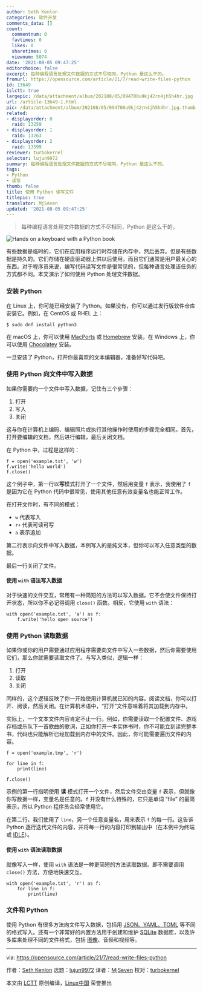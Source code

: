 ```yaml
---
author: Seth Kenlon
categories: 软件开发
comments_data: []
count:
  commentnum: 0
  favtimes: 0
  likes: 0
  sharetimes: 0
  viewnum: 5074
date: '2021-08-05 09:47:25'
editorchoice: false
excerpt: 每种编程语言处理文件数据的方式不尽相同，Python 是这么干的。
fromurl: https://opensource.com/article/21/7/read-write-files-python
id: 13649
islctt: true
largepic: /data/attachment/album/202108/05/094700u9kj42rn4jh5h4hr.jpg
url: /article-13649-1.html
pic: /data/attachment/album/202108/05/094700u9kj42rn4jh5h4hr.jpg.thumb.jpg
related:
- displayorder: 0
  raid: 13259
- displayorder: 1
  raid: 13263
- displayorder: 2
  raid: 13599
reviewer: turbokernel
selector: lujun9972
summary: 每种编程语言处理文件数据的方式不尽相同，Python 是这么干的。
tags:
- Python
- 读写
thumb: false
title: 使用 Python 读写文件
titlepic: true
translator: MjSeven
updated: '2021-08-05 09:47:25'
---
```



> 
> 每种编程语言处理文件数据的方式不尽相同，Python 是这么干的。
> 
> 
> 


![](/data/attachment/album/202108/05/094700u9kj42rn4jh5h4hr.jpg "Hands on a keyboard with a Python book ")


有些数据是临时的，它们在应用程序运行时存储在内存中，然后丢弃。但是有些数据是持久的。它们存储在硬盘驱动器上供以后使用，而且它们通常是用户最关心的东西。对于程序员来说，编写代码读写文件是很常见的，但每种语言处理该任务的方式都不同。本文演示了如何使用 Python 处理文件数据。


### 安装 Python


在 Linux 上，你可能已经安装了 Python。如果没有，你可以通过发行版软件仓库安装它。例如，在 CentOS 或 RHEL 上：



```
$ sudo dnf install python3

```

在 macOS 上，你可以使用 [MacPorts](https://opensource.com/article/20/11/macports) 或 [Homebrew](https://opensource.com/article/20/6/homebrew-mac) 安装。在 Windows 上，你可以使用 [Chocolatey](https://opensource.com/article/20/3/chocolatey) 安装。


一旦安装了 Python，打开你最喜欢的文本编辑器，准备好写代码吧。


### 使用 Python 向文件中写入数据


如果你需要向一个文件中写入数据，记住有三个步骤：


1. 打开
2. 写入
3. 关闭


这与你在计算机上编码、编辑照片或执行其他操作时使用的步骤完全相同。首先，打开要编辑的文档，然后进行编辑，最后关闭文档。


在 Python 中，过程是这样的：



```
f = open('example.txt', 'w')
f.write('hello world')
f.close()

```

这个例子中，第一行以**写**模式打开了一个文件，然后用变量 `f` 表示，我使用了 `f` 是因为它在 Python 代码中很常见，使用其他任意有效变量名也能正常工作。


在打开文件时，有不同的模式：


* `w` 代表写入
* `r+` 代表可读可写
* `a` 表示追加


第二行表示向文件中写入数据，本例写入的是纯文本，但你可以写入任意类型的数据。


最后一行关闭了文件。


#### 使用 `with` 语法写入数据


对于快速的文件交互，常用有一种简短的方法可以写入数据。它不会使文件保持打开状态，所以你不必记得调用 `close()` 函数。相反，它使用 `with` 语法：



```
with open('example.txt', 'a') as f:
    f.write('hello open source')

```

### 使用 Python 读取数据


如果你或你的用户需要通过应用程序需要向文件中写入一些数据，然后你需要使用它们，那么你就需要读取文件了。与写入类似，逻辑一样：


1. 打开
2. 读取
3. 关闭


同样的，这个逻辑反映了你一开始使用计算机就已知的内容。阅读文档，你可以打开、阅读，然后关闭。在计算机术语中，“打开”文件意味着将其加载到内存中。


实际上，一个文本文件内容肯定不止一行。例如，你需要读取一个配置文件、游戏存档或乐队下一首歌曲的歌词，正如你打开一本实体书时，你不可能立刻读完整本书，代码也只能解析已经加载到内存中的文件。因此，你可能需要遍历文件的内容。



```
f = open('example.tmp', 'r')

for line in f:
    print(line)

f.close()

```

示例的第一行指明使用 **读** 模式打开一个文件，然后文件交由变量 `f` 表示，但就像你写数据一样，变量名是任意的。`f` 并没有什么特殊的，它只是单词 “file” 的最简表示，所以 Python 程序员会经常使用它。


在第二行，我们使用了 `line`，另一个任意变量名，用来表示 `f` 的每一行。这告诉 Python 逐行迭代文件的内容，并将每一行的内容打印到输出中（在本例中为终端或 [IDLE](https://opensource.com/article/17/10/python-101#idle)）。


#### 使用 `with` 语法读取数据


就像写入一样，使用 `with` 语法是一种更简短的方法读取数据。即不需要调用 `close()` 方法，方便地快速交互。



```
with open('example.txt', 'r') as f:
    for line in f:
        print(line)

```

### 文件和 Python


使用 Python 有很多方法向文件写入数据，包括用 [JSON、YAML、TOML](https://opensource.com/article/21/6/parse-configuration-files-python) 等不同的格式写入。还有一个非常好的内置方法用于创建和维护 [SQLite](https://opensource.com/article/21/2/sqlite3-cheat-sheet) 数据库，以及许多库来处理不同的文件格式，包括 [图像](https://opensource.com/article/19/3/python-image-manipulation-tools)、音频和视频等。




---


via: <https://opensource.com/article/21/7/read-write-files-python>


作者：[Seth Kenlon](https://opensource.com/users/seth) 选题：[lujun9972](https://github.com/lujun9972) 译者：[MjSeven](https://github.com/MjSeven) 校对：[turbokernel](https://github.com/turbokernel)


本文由 [LCTT](https://github.com/LCTT/TranslateProject) 原创编译，[Linux中国](https://linux.cn/) 荣誉推出